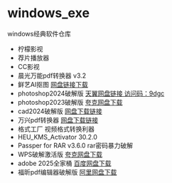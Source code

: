 # windows_exe
windows经典软件仓库


*  柠檬影视
*  荐片播放器
*  CC影视
*  晨光万能pdf转换器 v3.2
*  鲜艺AI抠图   [网盘链接下载](https://pan.quark.cn/s/dc6ada40801a)
*  photoshop2024破解版  [天翼网盘链接 访问码：9dgc](https://cloud.189.cn/t/mMB322AZN7fa)
*  photoshop2023破解版  [夸克网盘下载](https://pan.quark.cn/s/6832a5cec4c4)
*  cad2024破解版 [网盘下载链接](https://pan.quark.cn/s/bb4229212b1b)
*  万兴pdf转换器 [网盘下载链接](https://pan.quark.cn/s/6e7d684a2e34)
*  格式工厂  视频格式转换利器
*  HEU_KMS_Activator  30.2.0
*  Passper for RAR v3.6.0   rar密码暴力破解
*  WPS破解激活版  [夸克网盘下载](https://pan.quark.cn/s/4a27434d561a#/list/share)
*  adobe 2025全家桶 [百度网盘下载](https://pan.baidu.com/s/1oMm7pIamGEj1MYWO9wlk4w?pwd=fy6b)
*  福昕pdf编辑器破解版 [阿里网盘下载](https://www.alipan.com/s/b6Z4fjFWY32)
